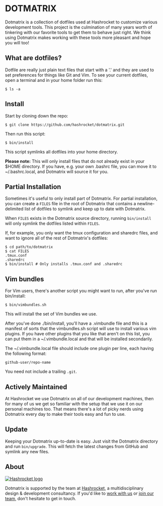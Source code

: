 DOTMATRIX
=========

Dotmatrix is a collection of dotfiles used at Hashrocket to customize various
development tools. This project is the culmination of many years worth of
tinkering with our favorite tools to get them to behave just right. We think
using Dotmatrix makes working with these tools more pleasant and hope you will
too!

What are dotfiles?
------------------

Dotfile are really just plain text files that start with a '.' and they are
used to set preferences for things like Git and Vim. To see your current
dotfiles, open a terminal and in your home folder run this:

	$ ls -a


Install
-------

Start by cloning down the repo:

	$ git clone https://github.com/hashrocket/dotmatrix.git

Then run this script:

	$ bin/install

This script symlinks all dotfiles into your home directory.

**Please note:** This will only install files that do not already exist in your
$HOME directory. If you have, e.g. your own .bashrc file, you can move it to
~/.bashrc.local, and Dotmatrix will source it for you.

Partial Installation
--------------------

Sometimes it's useful to only install part of Dotmatrix. For partial
installation, you can create a `FILES` file in the root of Dotmatrix that
contains a newline-delimited list of dotfiles to symlink and keep up to date
with Dotmatrix.

When `FILES` exists in the Dotmatrix source directory, running `bin/install`
will only symlink the dotfiles listed within `FILES`.

If, for example, you only want the tmux configuration and sharedrc files, and
want to ignore all of the rest of Dotmatrix's dotfiles:

    $ cd path/to/dotmatrix
    $ cat FILES
    .tmux.conf
    .sharedrc
    $ bin/install # Only installs .tmux.conf and .sharedrc

Vim bundles
-----------

For Vim users, there's another script you might want to run, after you've run
bin/install:

	$ bin/vimbundles.sh

This will install the set of Vim bundles we use.

After you've done ./bin/install, you'll have a .vimbundle file and this is a
manifest of sorts that the vimbundles.sh script will use to install various vim
plugins. If you have other plugins that you like that aren't on this list, you
can put them in a ~/.vimbundle.local and that will be installed secondarily.

The ~/.vimbundle.local file should include one plugin per line, each having the
following format:

	github-user/repo-name

You need not include a trailing `.git`.

Actively Maintained
-------------------

At Hashrocket we use Dotmatrix on all of our development machines, then for
many of us we get so familiar with the setup that we use it on our personal machines
too. That means there's a lot of picky nerds using Dotmatrix every day to make
their tools easy and fun to use.

Update
------

Keeping your Dotmatrix up-to-date is easy. Just visit the Dotmatrix directory
and run `bin/upgrade`. This will fetch the latest changes from GitHub and
symlink any new files.

About
------

[![Hashrocket logo](https://hashrocket.com/hashrocket_logo.svg)](https://hashrocket.com)

Dotmatrix is supported by the team at [Hashrocket](https://hashrocket.com), a
multidisciplinary design & development consultancy. If you'd like to [work with
us](https://hashrocket.com/contact-us/hire-us) or [join our
team](https://hashrocket.com/contact-us/jobs), don't hesitate to get in touch.
